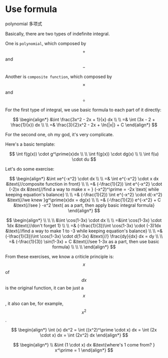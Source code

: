 # Use formula

polynomial 多项式

Basically, there are two types of indefinite integral.

One is `polynomial`, which composed by $$+$$ and $$-$$

Another is `composite function`, which composed by $$\times$$ and $$\div$$

For the first type of integral, we use basic formula to each part of it directly:

$$
\begin{align*}
&\int \frac{3x^2 - 2x + 1}{x} dx
\\ \\
=& \int (3x - 2 + \frac{1}{x}) dx
\\ \\
=& \frac{3}{2}x^2 - 2x + \ln{|x|} + C
\end{align*}
$$

For the second one, oh my god, it's very complicate.

Here's a basic template:

$$
\int f(g(x)) \cdot g^\prime(x)dx
\\ \\
\int f(g(x)) \cdot dg(x)
\\ \\
\int f(u) \cdot du
$$

Let's do some exercise:

$$
\begin{align*}
&\int xe^{-x^2} \cdot dx
\\ \\
=& \int e^{-x^2} \cdot x dx    &\text{//composite function in front}
\\ \\
=& (-\frac{1}{2}) \int e^{-x^2} \cdot (-2)x dx    &\text{//find a way to make x = } (-x^2)^\prime = -2x \text{ while keeping equation's balance}
\\ \\
=& (-\frac{1}{2}) \int e^{-x^2} \cdot d(-x^2)    &\text{//we knew }g^\prime(x)dx = dg(x)
\\ \\
=& (-\frac{1}{2}) e^{-x^2} + C    &\text{//see } -x^2 \text{ as a part, then apply basic integral formula}
\end{align*}
$$

$$
\begin{align*}
\\ \\ \\
&\int \cos(1-3x) \cdot dx
\\ \\
=&\int \cos(1-3x) \cdot 1dx    &\text{//don't forget 1}
\\ \\
=& (-\frac{1}{3})\int \cos(1-3x) \cdot (-3)1dx    &\text{//find a way to make 1 to -3 while keeping equation's balance}
\\ \\
=& (-\frac{1}{3})\int \cos(1-3x) \cdot d(1-3x)    &\text{//} \frac{dy}{dx} dx = dy
\\ \\
=& (-\frac{1}{3}) \sin(1-3x) + C    &\text{//see 1-3x as a part, then use basic formula}
\\ \\ \\
\end{align*}
$$

From these exercises, we know a criticle principle is: $$x$$ of $$dx$$ is the original function, it can be just a $$x$$, it also can be, for example, $$x^2$$.

$$
\begin{align*}
\int (x) dx^2 = \int ((x^2)^\prime \cdot x) dx = \int (2x \cdot x) dx = \int (2x^2) dx
\end{align*}
$$

$$
\begin{align*}
\\
&\int (1 \cdot x) dx    &\text{where's 1 come from? } x^\prime = 1
\end{align*}
$$

